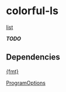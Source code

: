 # colorful-ls

[list](https://github.com/OnurKader/list)

_**TODO**_

## Dependencies

[{fmt}](https://github.com/fmtlib/fmt)

[ProgramOptions](https://github.com/Fytch/ProgramOptions.hxx)

